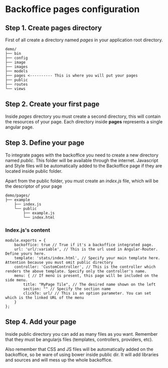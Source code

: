 # Backoffice pages configuration

## Step 1. Create pages directory

First of all create a directory named *pages* in your application root directory.
```
demo/
├── bin
├── config
├── image
├── images
├── models
├── pages <---------- This is where you will put your pages
├── public
├── routes
└── views
```

## Step 2. Create your first page

Inside *pages* directory you must create a second directory, this will contain the resources of your page.
Each directory inside **pages** represents a single angular page.

## Step 3. Define your page

To integrate pages with the backoffice you need to create a new directory named *public*. This folder will be available
through the internet. Javascript and Style files will be automatically added to the Backoffice page if they are located inside public folder.

Apart from the public folder, you must create an *index.js* file, which will be the descriptor of your page

```
demo/pages/
├── example
    ├── index.js
    └── public
        ├── example.js
        └── index.html
```

### Index.js's content
```
module.exports = {
    backoffice: true // True if it's a backoffice integrated page.
    url: 'url/:variable', // This is the url used in Angular-Router. Define yours here.
    template: 'stats/index.html', // Specify your main template here. Attention because you must omit public directory
    controller: 'CustomController', // This is the controller which renders the above template. Specify only the controller's name.
    menu: { // If menú is present, this page will be included on the side menu.
        title: "MyPage Tile", // The desired name shown on the left
        section: "" // Specify the section name
        clickTo: url/ // This is an option parameter. You can set which is the linked URL of the menu
    }
};
```

## Step 4. Add your page

Inside public directory you can add as many files as you want. Remember that they must be angularjs files (templates, controllers, providers, etc).

Also remember that CSS and JS files will be automatically added on the backoffice, so be ware of using bower inside public dir. It will add libraries and sources and will mess up the whole backoffice.